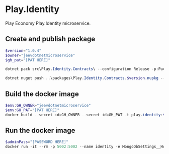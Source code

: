 # Play.Identity
Play Economy Play.Identity microservice.

## Create and publish package
```powershell
$version="1.0.4"
$owner="jeevdotnetmicroservice"
$gh_pat="[PAT HERE]"

dotnet pack src\Play.Identity.Contracts\ --configuration Release -p:PackageVersion=$version -p:RepositoryUrl=https://github.com/$owner/Play.Identity -o ..\packages

dotnet nuget push ..\packages\Play.Identity.Contracts.$version.nupkg --api-key $gh_pat --source "github"
```

## Build the docker image
```powershell
$env:GH_OWNER="jeevdotnetmicroservice"
$env:GH_PAT="[PAT HERE]"
docker build --secret id=GH_OWNER --secret id=GH_PAT -t play.identity:$version .
```

## Run the docker image
```powershell
$adminPass="[PASSWORD HERE]"
docker run -it --rm -p 5002:5002 --name identity -e MongoDbSettings__Host=mongo -e RabbitMQSettings__Host=rabbitmq -e IdentitySettings__AdminUserPassword=$adminPass --network playinfra_default play.identity:$version
```